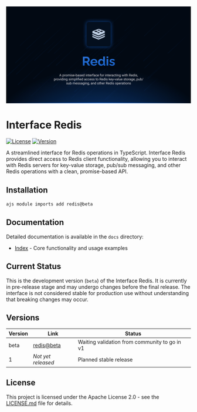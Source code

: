 ![Redis](.github/social-card.png)

# Interface Redis

[![License](https://img.shields.io/badge/License-Apache%202.0-blue.svg)](LICENSE.md)
[![Version](https://img.shields.io/badge/version-beta-orange.svg)](https://github.com/antelopejs/antelope)

A streamlined interface for Redis operations in TypeScript. Interface Redis provides direct access to Redis client functionality, allowing you to interact with Redis servers for key-value storage, pub/sub messaging, and other Redis operations with a clean, promise-based API.

## Installation

```bash
ajs module imports add redis@beta
```

## Documentation

Detailed documentation is available in the `docs` directory:

- [Index](./docs/1.index.md) - Core functionality and usage examples

## Current Status

This is the development version (`beta`) of the Interface Redis. It is currently in pre-release stage and may undergo changes before the final release. The interface is not considered stable for production use without understanding that breaking changes may occur.

## Versions

| Version | Link                                                                                    | Status                                        |
| ------- | --------------------------------------------------------------------------------------- | --------------------------------------------- |
| beta    | [redis@beta](https://github.com/AntelopeJS/redis/tree/main/.antelope/output/redis/beta) | Waiting validation from community to go in v1 |
| 1       | _Not yet released_                                                                      | Planned stable release                        |

## License

This project is licensed under the Apache License 2.0 - see the [LICENSE.md](LICENSE.md) file for details.
